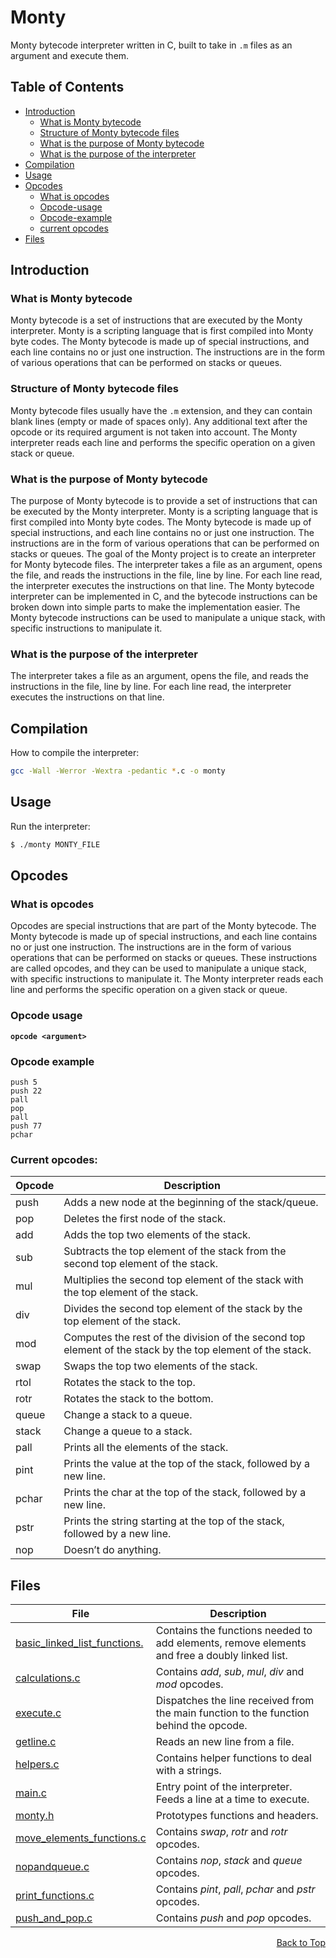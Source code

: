 <a name="readme-top"></a>

# Monty
Monty bytecode interpreter written in C, built to take in `.m` files as an argument and execute them.

## Table of Contents
- [Introduction](#introduction)
  - [What is Monty bytecode](#what-is-monty-bytecode)
  - [Structure of Monty bytecode files](#structure-of-monty-bytecode-files)
  - [What is the purpose of Monty bytecode](#What-is-the-purpose-of-Monty-bytecode)
  - [What is the purpose of the interpreter](#What-is-the-purpose-of-the-interpreter)
- [Compilation](#compilation)
- [Usage](#usage)
- [Opcodes](#opcodes)
  - [What is opcodes](#what-is-opcodes)
  - [Opcode-usage](#opcode-usage)
  - [Opcode-example](#opcode-example)
  - [current opcodes](#current-opcodes)
- [Files](#files)

## Introduction

### What is Monty bytecode
Monty bytecode is a set of instructions that are executed by the Monty interpreter. Monty is a scripting language that is first compiled into Monty byte codes. The Monty bytecode is made up of special instructions, and each line contains no or just one instruction. The instructions are in the form of various operations that can be performed on stacks or queues.

### Structure of Monty bytecode files
Monty bytecode files usually have the `.m` extension, and they can contain blank lines (empty or made of spaces only). Any additional text after the opcode or its required argument is not taken into account. The Monty interpreter reads each line and performs the specific operation on a given stack or queue.

### What is the purpose of Monty bytecode
The purpose of Monty bytecode is to provide a set of instructions that can be executed by the Monty interpreter. Monty is a scripting language that is first compiled into Monty byte codes. The Monty bytecode is made up of special instructions, and each line contains no or just one instruction. The instructions are in the form of various operations that can be performed on stacks or queues. The goal of the Monty project is to create an interpreter for Monty bytecode files. The interpreter takes a file as an argument, opens the file, and reads the instructions in the file, line by line. For each line read, the interpreter executes the instructions on that line. The Monty bytecode interpreter can be implemented in C, and the bytecode instructions can be broken down into simple parts to make the implementation easier. The Monty bytecode instructions can be used to manipulate a unique stack, with specific instructions to manipulate it.

### What is the purpose of the interpreter
The interpreter takes a file as an argument, opens the file, and reads the instructions in the file, line by line. For each line read, the interpreter executes the instructions on that line.

## Compilation
How to compile the interpreter:

```bash
gcc -Wall -Werror -Wextra -pedantic *.c -o monty
```

## Usage
Run the interpreter:

```bash
$ ./monty MONTY_FILE
```

## Opcodes

### What is opcodes
Opcodes are special instructions that are part of the Monty bytecode. The Monty bytecode is made up of special instructions, and each line contains no or just one instruction. The instructions are in the form of various operations that can be performed on stacks or queues. These instructions are called opcodes, and they can be used to manipulate a unique stack, with specific instructions to manipulate it. The Monty interpreter reads each line and performs the specific operation on a given stack or queue.

### Opcode usage
**`opcode <argument>`**

### Opcode example
```
push 5
push 22
pall
pop
pall
push 77
pchar
```

### Current opcodes:
|Opcode|Description|
|---|---|
|push|Adds a new node at the beginning of the stack/queue.|
|pop|Deletes the first node of the stack.|
|add|Adds the top two elements of the stack.|
|sub|Subtracts the top element of the stack from the second top element of the stack.|
|mul|Multiplies the second top element of the stack with the top element of the stack.|
|div|Divides the second top element of the stack by the top element of the stack.|
|mod|Computes the rest of the division of the second top element of the stack by the top element of the stack.|
|swap|Swaps the top two elements of the stack.|
|rtol|Rotates the stack to the top.|
|rotr|Rotates the stack to the bottom.|
|queue|Change a stack to a queue.|
|stack|Change a queue to a stack.|
|pall|Prints all the elements of the stack.|
|pint|Prints the value at the top of the stack, followed by a new line.|
|pchar|Prints the char at the top of the stack, followed by a new line.|
|pstr|Prints the string starting at the top of the stack, followed by a new line.|
|nop|Doesn’t do anything.|

## Files
|File|Description|
|---|---|
|[basic_linked_list_functions.](basic_linked_list_functions.c)|Contains the functions needed to add elements, remove elements and free a doubly linked list.|
|[calculations.c](calculations.c)|Contains *add*, *sub*, *mul*, *div* and *mod* opcodes.|
|[execute.c](execute.c)|Dispatches the line received from the main function to the function behind the opcode.|
|[getline.c](getline.c)|Reads an new line from a file.|
|[helpers.c](helpers.c)|Contains helper functions to deal with a strings.|
|[main.c](main.c)|Entry point of the interpreter. Feeds a line at a time to execute.|
|[monty.h](monty.h)|Prototypes functions and headers.|
|[move_elements_functions.c](move_elements_functions.c)|Contains *swap*, *rotr* and *rotr* opcodes.|
|[nopandqueue.c](nopandqueue.c)|Contains *nop*, *stack* and *queue* opcodes.|
|[print_functions.c](print_functions.c)|Contains *pint*, *pall*, *pchar* and *pstr* opcodes.|
|[push_and_pop.c](push_and_pop.c)|Contains *push* and *pop* opcodes.|

<p align="right"><a href="#readme-top">Back to Top</a></p>
